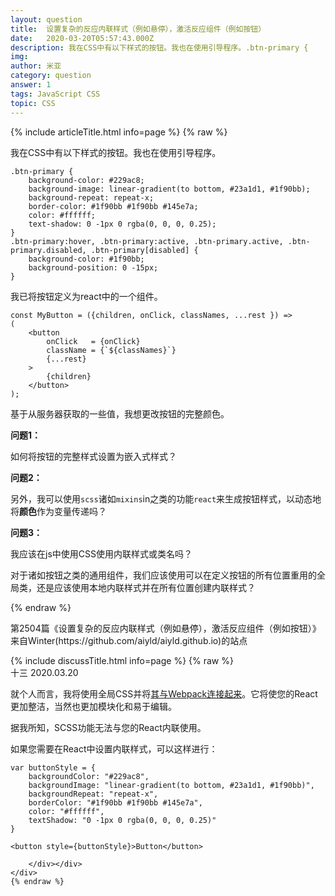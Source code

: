 ```yaml
---
layout: question
title:  设置复杂的反应内联样式（例如悬停），激活反应组件（例如按钮）
date:   2020-03-20T05:57:43.000Z
description: 我在CSS中有以下样式的按钮。我也在使用引导程序。.btn-primary {    background-color  #229ac8;    ...
img: 
author: 米亚
category: question
answer: 1
tags: JavaScript CSS
topic: CSS
---
```

<div class="article-root">
  <div class="article">
    {% include articleTitle.html info=page %}
    {% raw %}
    <div class="article-content"><p><font style="vertical-align: inherit;"><font style="vertical-align: inherit;">我在CSS中有以下样式的按钮。</font><font style="vertical-align: inherit;">我也在使用引导程序。</font></font></p>

<pre><code>.btn-primary {<font></font>
    background-color: #229ac8;<font></font>
    background-image: linear-gradient(to bottom, #23a1d1, #1f90bb);<font></font>
    background-repeat: repeat-x;<font></font>
    border-color: #1f90bb #1f90bb #145e7a;<font></font>
    color: #ffffff;<font></font>
    text-shadow: 0 -1px 0 rgba(0, 0, 0, 0.25);<font></font>
}<font></font>
.btn-primary:hover, .btn-primary:active, .btn-primary.active, .btn-primary.disabled, .btn-primary[disabled] {<font></font>
    background-color: #1f90bb;<font></font>
    background-position: 0 -15px;<font></font>
}<font></font>
</code></pre>

<p><font style="vertical-align: inherit;"><font style="vertical-align: inherit;">我已将按钮定义为react中的一个组件。 </font></font></p>

<pre><code>const MyButton = ({children, onClick, classNames, ...rest }) =&gt;<font></font>
(<font></font>
    &lt;button<font></font>
        onClick   = {onClick}<font></font>
        className = {`${classNames}`}<font></font>
        {...rest}<font></font>
    &gt;<font></font>
        {children}<font></font>
    &lt;/button&gt;<font></font>
);<font></font>
</code></pre>

<p><font style="vertical-align: inherit;"><font style="vertical-align: inherit;">基于从服务器获取的一些值，我想更改按钮的完整颜色。 </font></font></p>

<p><strong><font style="vertical-align: inherit;"><font style="vertical-align: inherit;">问题1：</font></font></strong></p>

<p><font style="vertical-align: inherit;"><font style="vertical-align: inherit;">如何将按钮的完整样式设置为嵌入式样式？</font></font></p>

<p><strong><font style="vertical-align: inherit;"><font style="vertical-align: inherit;">问题2：</font></font></strong></p>

<p><font style="vertical-align: inherit;"><font style="vertical-align: inherit;">另外，我可以使用</font></font><code>scss</code><font style="vertical-align: inherit;"><font style="vertical-align: inherit;">诸如</font></font><code>mixins</code><font style="vertical-align: inherit;"><font style="vertical-align: inherit;">in之类的</font><font style="vertical-align: inherit;">功能</font></font><code>react</code><font style="vertical-align: inherit;"><font style="vertical-align: inherit;">来生成按钮样式</font><font style="vertical-align: inherit;">，</font><font style="vertical-align: inherit;">以动态地将</font></font><strong><font style="vertical-align: inherit;"><font style="vertical-align: inherit;">颜色</font></font></strong><font style="vertical-align: inherit;"><font style="vertical-align: inherit;">作为变量</font><font style="vertical-align: inherit;">传递</font><font style="vertical-align: inherit;">吗？</font></font></p>

<p><strong><font style="vertical-align: inherit;"><font style="vertical-align: inherit;">问题3：</font></font></strong></p>

<p><font style="vertical-align: inherit;"><font style="vertical-align: inherit;">我应该在js中使用CSS使用内联样式或类名吗？</font></font></p>

<p><font style="vertical-align: inherit;"><font style="vertical-align: inherit;">对于诸如按钮之类的通用组件，我们应该使用可以在定义按钮的所有位置重用的全局类，还是应该使用本地内联样式并在所有位置创建内联样式？</font></font></p></div>
    {% endraw %}
  </div>
  <p class="winter_mark">第2504篇《设置复杂的反应内联样式（例如悬停），激活反应组件（例如按钮）》来自Winter(https://github.com/aiyld/aiyld.github.io)的站点</p>
  <div class="discuss-wrapper">
    {% include discussTitle.html info=page %}
    {% raw %}
    <div class="discuss-list">
    <div class="discuss-item">
        <div class="discuss-parent">
          <div class="discuss-meta">
            <span class="discuss-user">十三</span>
            <span class="discuss-time">2020.03.20</span>
          </div>
          <div class="discuss-comment"><p><font style="vertical-align: inherit;"><font style="vertical-align: inherit;">就个人而言，我将使用全局CSS并将</font></font><a href="http://davidmeents.com/journey-into-react-part-4-styling-with-scss-and-webpack/" rel="nofollow noreferrer"><font style="vertical-align: inherit;"><font style="vertical-align: inherit;">其与Webpack连接起来</font></font></a><font style="vertical-align: inherit;"><font style="vertical-align: inherit;">。</font><font style="vertical-align: inherit;">它将使您的React更加整洁，当然也更加模块化和易于编辑。</font></font></p>

<p><font style="vertical-align: inherit;"><font style="vertical-align: inherit;">据我所知，SCSS功能无法与您的React内联使用。</font></font></p>

<p><font style="vertical-align: inherit;"><font style="vertical-align: inherit;">如果您需要在React中设置内联样式，可以这样进行：</font></font></p>



<pre><code>var buttonStyle = {<font></font>
    backgroundColor: "#229ac8",<font></font>
    backgroundImage: "linear-gradient(to bottom, #23a1d1, #1f90bb)",<font></font>
    backgroundRepeat: "repeat-x",<font></font>
    borderColor: "#1f90bb #1f90bb #145e7a",<font></font>
    color: "#ffffff",<font></font>
    textShadow: "0 -1px 0 rgba(0, 0, 0, 0.25)"<font></font>
}<font></font>
</code></pre>

<pre class="lang-html prettyprint-override"><code>&lt;button style={buttonStyle}&gt;Button&lt;/button&gt;
</code></pre></div>
        </div></div>
    </div>
    {% endraw %}
  </div>
<div>
